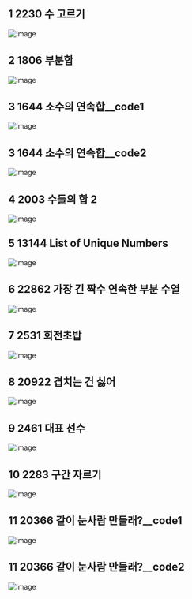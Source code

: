 <!--
https://github.com/audxo112/kotlin-algorithm/issues/11
-->

## 1 2230 수 고르기
![image](https://user-images.githubusercontent.com/9216335/202955019-ad99aa4a-2daf-467c-ab0c-8789af4b5308.png)

## 2 1806 부분합
![image](https://user-images.githubusercontent.com/9216335/204077267-5716a26d-0c94-4dca-8faa-17c68853f4e7.png)

## 3 1644 소수의 연속합__code1
![image](https://user-images.githubusercontent.com/9216335/209472732-c463e8d4-7135-40f2-b54c-4c1d102051c8.png)

## 3 1644 소수의 연속합__code2
![image](https://user-images.githubusercontent.com/9216335/209472722-64ffacb0-6cb5-4206-a7d6-2f99ddd90484.png)

## 4 2003 수들의 합 2
![image](https://user-images.githubusercontent.com/9216335/209472748-6227ea04-362c-4f34-b496-46e107ee846c.png)

## 5 13144 List of Unique Numbers
![image](https://user-images.githubusercontent.com/9216335/209472758-18fc03e7-5cea-4fbc-828e-2b4dee6e9bd5.png)

## 6 22862 가장 긴 짝수 연속한 부분 수열
![image](https://user-images.githubusercontent.com/9216335/209472783-3524b219-234b-4676-ba2c-09e17c48a48a.png)

## 7 2531 회전초밥
![image](https://user-images.githubusercontent.com/9216335/209472797-2887274d-99e4-43da-a2c2-de3f26fba7f8.png)

## 8 20922 겹치는 건 싫어
![image](https://user-images.githubusercontent.com/9216335/209472812-6e62d7ad-d093-4daa-b3ef-f87e9bc5dac3.png)

## 9 2461 대표 선수
![image](https://user-images.githubusercontent.com/9216335/209472824-81f45cbd-5d5f-4ce1-8273-673aa83b20d9.png)

## 10 2283 구간 자르기
![image](https://user-images.githubusercontent.com/9216335/209472846-1fd0746d-2832-4d03-a0d2-1d588db4aab3.png)

## 11 20366 같이 눈사람 만들래?__code1
![image](https://user-images.githubusercontent.com/9216335/209472862-96c03a33-52d6-4c76-a3fa-773ac8504d97.png)

## 11 20366 같이 눈사람 만들래?__code2
![image](https://user-images.githubusercontent.com/9216335/209472882-3ee5a9b1-98bb-4b80-a7aa-b4e27ad5ce08.png)
